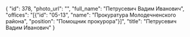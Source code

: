 {
    "id": 378,
    "photo_url": "",
    "full_name": "Петрусевич Вадим Иванович",
    "offices": "[{\"id\": \"05-13\", \"name\": \"Прокуратура Молодечненского района\", \"position\": \"Помощник прокурора\"}]",
    "title": "Петрусевич Вадим Иванович"
}